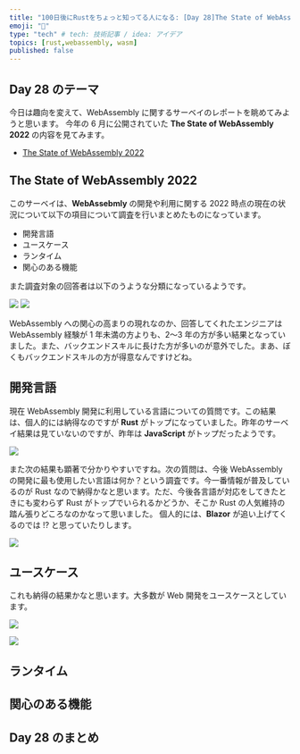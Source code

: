 ```yaml
---
title: "100日後にRustをちょっと知ってる人になる: [Day 28]The State of WebAssembly 2022"
emoji: "🦀"
type: "tech" # tech: 技術記事 / idea: アイデア
topics: [rust,webassembly, wasm]
published: false
---
```

## Day 28 のテーマ

今日は趣向を変えて、WebAssembly に関するサーベイのレポートを眺めてみようと思います。
今年の 6 月に公開されていた **The State of WebAssembly 2022** の内容を見てみます。

- [The State of WebAssembly 2022](https://blog.scottlogic.com/2022/06/20/state-of-wasm-2022.html)

## The State of WebAssembly 2022

このサーベイは、**WebAssebmly** の開発や利用に関する 2022 時点の現在の状況について以下の項目について調査を行いまとめたものになっています。

- 開発言語
- ユースケース
- ランタイム
- 関心のある機能

また調査対象の回答者は以下のうような分類になっているようです。

![](https://storage.googleapis.com/zenn-user-upload/aae6720e482e-20220920.png)
![](https://storage.googleapis.com/zenn-user-upload/2f38b6d87b1d-20220920.png)

WebAssembly への関心の高まりの現れなのか、回答してくれたエンジニアは WebAssembly 経験が 1 年未満の方よりも、2〜3 年の方が多い結果となっていました。また、バックエンドスキルに長けた方が多いのが意外でした。まあ、ぼくもバックエンドスキルの方が得意なんですけどね。

## 開発言語

現在 WebAssembly 開発に利用している言語についての質問です。この結果は、個人的には納得なのですが **Rust** がトップになっていました。昨年のサーベイ結果は見ていないのですが、昨年は **JavaScript** がトップだったようです。

![](https://storage.googleapis.com/zenn-user-upload/41cbdc10d0eb-20220920.png)

また次の結果も顕著で分かりやすいですね。次の質問は、今後 WebAssembly の開発に最も使用したい言語は何か？という調査です。今一番情報が普及しているのが Rust なので納得かなと思います。ただ、今後各言語が対応をしてきたときにも変わらず Rust がトップでいられるかどうか、そこか Rust の人気維持の踏ん張りどころなのかなって思いました。
個人的には、**Blazor** が追い上げてくるのでは !? と思っていたりします。

![](https://storage.googleapis.com/zenn-user-upload/581b81ae33a0-20220920.png)

## ユースケース

これも納得の結果かなと思います。大多数が Web 開発をユースケースとしています。

![](https://storage.googleapis.com/zenn-user-upload/5a4e931a92b0-20220920.png)



![](https://storage.googleapis.com/zenn-user-upload/dbb5130a1b0b-20220920.png)

## ランタイム

## 関心のある機能


## Day 28 のまとめ

